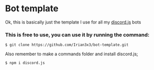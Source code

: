 # Bot template
Ok, this is basically just the template I use for all my [discord.js](https://discord.js.org) bots  
### This is free to use, you can use it by running the command:
```
$ git clone https://github.com/Irian3x3/bot-template.git
```

Also remember to make a commands folder and install discord.js[:](https://takeb1nzyto.space/)
```
$ npm i discord.js
```
